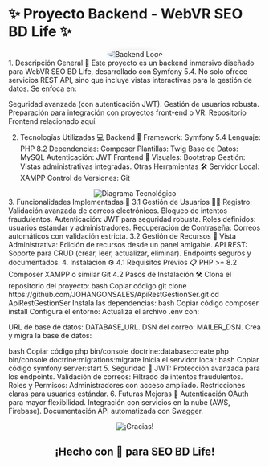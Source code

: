 # ✨ Proyecto Backend - WebVR SEO BD Life ✨
<div align="center"> <img src="https://via.placeholder.com/150x150.png?text=BACKEND" alt="Backend Logo" style="border-radius: 50%; box-shadow: 0px 0px 10px rgba(0, 0, 0, 0.1);"/> </div>
1. Descripción General 🌟
Este proyecto es un backend inmersivo diseñado para WebVR SEO BD Life, desarrollado con Symfony 5.4.
No solo ofrece servicios REST API, sino que incluye vistas interactivas para la gestión de datos.
Se enfoca en:

Seguridad avanzada (con autenticación JWT).
Gestión de usuarios robusta.
Preparación para integración con proyectos front-end o VR.
Repositorio Frontend relacionado aquí.

2. Tecnologías Utilizadas 💻
Backend 🔧
Framework: Symfony 5.4
Lenguaje: PHP 8.2
Dependencias: Composer
Plantillas: Twig
Base de Datos: MySQL
Autenticación: JWT
Frontend 🎨
Visuales: Bootstrap
Gestión: Vistas administrativas integradas.
Otras Herramientas 🛠
Servidor Local: XAMPP
Control de Versiones: Git
<div align="center"> <img src="https://via.placeholder.com/600x200.png?text=Diagrama+Tecnológico" alt="Diagrama Tecnológico"/> </div>
3. Funcionalidades Implementadas 🌟
3.1 Gestión de Usuarios 🙋‍♂️
Registro:
Validación avanzada de correos electrónicos.
Bloqueo de intentos fraudulentos.
Autenticación:
JWT para seguridad robusta.
Roles definidos: usuarios estándar y administradores.
Recuperación de Contraseña:
Correos automáticos con validación estricta.
3.2 Gestión de Recursos 📂
Vista Administrativa:
Edición de recursos desde un panel amigable.
API REST:
Soporte para CRUD (crear, leer, actualizar, eliminar).
Endpoints seguros y documentados.
4. Instalación ⚙️
4.1 Requisitos Previos 📋
PHP >= 8.2
Composer
XAMPP o similar
Git
4.2 Pasos de Instalación 🛠
Clona el repositorio del proyecto:
bash
Copiar código
git clone https://github.com/JOHANGONSALES/ApiRestGestionSer.git
cd ApiRestGestionSer
Instala las dependencias:
bash
Copiar código
composer install
Configura el entorno:
Actualiza el archivo .env con:

URL de base de datos: DATABASE_URL.
DSN del correo: MAILER_DSN.
Crea y migra la base de datos:

bash
Copiar código
php bin/console doctrine:database:create
php bin/console doctrine:migrations:migrate
Inicia el servidor local:
bash
Copiar código
symfony server:start
5. Seguridad 🔐
JWT: Protección avanzada para los endpoints.
Validación de correos: Filtrado de intentos fraudulentos.
Roles y Permisos:
Administradores con acceso ampliado.
Restricciones claras para usuarios estándar.
6. Futuras Mejoras 🚀
Autenticación OAuth para mayor flexibilidad.
Integración con servicios en la nube (AWS, Firebase).
Documentación API automatizada con Swagger.
<div align="center"> <img src="https://via.placeholder.com/500x250.png?text=Gracias+por+Explorar" alt="¡Gracias!" /> <h2>¡Hecho con 💙 para SEO BD Life!</h2> </div>
